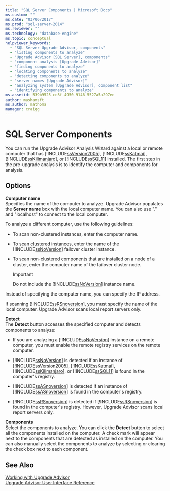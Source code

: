 ```yaml
---
title: "SQL Server Components | Microsoft Docs"
ms.custom: ""
ms.date: "03/06/2017"
ms.prod: "sql-server-2014"
ms.reviewer: ""
ms.technology: "database-engine"
ms.topic: conceptual
helpviewer_keywords: 
  - "SQL Server Upgrade Advisor, components"
  - "listing components to analyze"
  - "Upgrade Advisor [SQL Server], components"
  - "component analysis [Upgrade Advisor]"
  - "finding components to analyze"
  - "locating components to analyze"
  - "detecting components to analyze"
  - "server names [Upgrade Advisor]"
  - "analyzing system [Upgrade Advisor], component list"
  - "identifying components to analyze"
ms.assetid: 539b9525-ce3f-4950-9146-5527a5a297ee
author: mashamsft
ms.author: mathoma
manager: craigg
---
```

# SQL Server Components
  You can run the Upgrade Advisor Analysis Wizard against a local or remote computer that has [!INCLUDE[ssVersion2005](../../includes/ssversion2005-md.md)], [!INCLUDE[ssKatmai](../../includes/sskatmai-md.md)], [!INCLUDE[ssKilimanjaro](../../includes/sskilimanjaro-md.md)], or [!INCLUDE[ssSQL11](../../includes/sssql11-md.md)] installed. The first step in the pre-upgrade analysis is to identify the computer and components for analysis.  
  
## Options  
 **Computer name**  
 Specifies the name of the computer to analyze. Upgrade Advisor populates the **Server name** box with the local computer name. You can also use "." and "localhost" to connect to the local computer.  
  
 To analyze a different computer, use the following guidelines:  
  
-   To scan non-clustered instances, enter the computer name.  
  
-   To scan clustered instances, enter the name of the [!INCLUDE[ssNoVersion](../../includes/ssnoversion-md.md)] failover cluster instance.  
  
-   To scan non-clustered components that are installed on a node of a cluster, enter the computer name of the failover cluster node.  
  
    > [!IMPORTANT]  
    >  Do not include the [!INCLUDE[ssNoVersion](../../includes/ssnoversion-md.md)] instance name.  
  
 Instead of specifying the computer name, you can specify the IP address.  
  
 If scanning [!INCLUDE[ssRSnoversion](../../includes/ssrsnoversion-md.md)], you must specify the name of the local computer. Upgrade Advisor scans local report servers only.  
  
 **Detect**  
 The **Detect** button accesses the specified computer and detects components to analyze:  
  
-   If you are analyzing a [!INCLUDE[ssNoVersion](../../includes/ssnoversion-md.md)] instance on a remote computer, you must enable the remote registry services on the remote computer.  
  
-   [!INCLUDE[ssNoVersion](../../includes/ssnoversion-md.md)] is detected if an instance of [!INCLUDE[ssVersion2005](../../includes/ssversion2005-md.md)], [!INCLUDE[ssKatmai](../../includes/sskatmai-md.md)], [!INCLUDE[ssKilimanjaro](../../includes/sskilimanjaro-md.md)], or [!INCLUDE[ssSQL11](../../includes/sssql11-md.md)] is found in the computer's registry.  
  
-   [!INCLUDE[ssASnoversion](../../includes/ssasnoversion-md.md)] is detected if an instance of [!INCLUDE[ssASnoversion](../../includes/ssasnoversion-md.md)] is found in the computer's registry.  
  
-   [!INCLUDE[ssRSnoversion](../../includes/ssrsnoversion-md.md)] is detected if [!INCLUDE[ssRSnoversion](../../includes/ssrsnoversion-md.md)] is found in the computer's registry. However, Upgrade Advisor scans local report servers only.  
  
 **Components**  
 Select the components to analyze. You can click the **Detect** button to select all the components installed on the computer. A check mark will appear next to the components that are detected as installed on the computer. You can also manually select the components to analyze by selecting or clearing the check box next to each component.  
  
## See Also  
 [Working with Upgrade Advisor](../../../2014/sql-server/install/working-with-upgrade-advisor.md)   
 [Upgrade Advisor User Interface Reference](../../../2014/sql-server/install/upgrade-advisor-user-interface-reference.md)  
  
  
